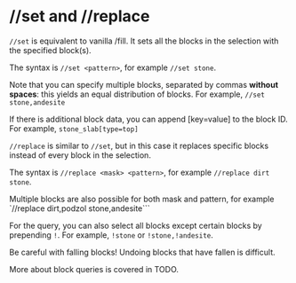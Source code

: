 # //set and //replace

`//set` is equivalent to vanilla /fill. It sets all the blocks in the selection with the specified block(s).

The syntax is `//set <pattern>`, for example `//set stone`.

Note that you can specify multiple blocks, separated by commas **without spaces**: this yields an equal distribution of blocks. For example, `//set stone,andesite`

If there is additional block data, you can append \[key=value\] to the block ID. For example, `stone_slab[type=top]`

`//replace` is similar to `//set`, but in this case it replaces specific blocks instead of every block in the selection.

The syntax is `//replace <mask> <pattern>`, for example `//replace dirt stone`.

Multiple blocks are also possible for both mask and pattern, for example `//replace dirt,podzol stone,andesite```

For the query, you can also select all blocks except certain blocks by prepending `!`. For example, `!stone` or `!stone,!andesite`.

<div class="warning">
    Be careful with falling blocks! Undoing blocks that have fallen is difficult.
</div>

More about block queries is covered in TODO.
